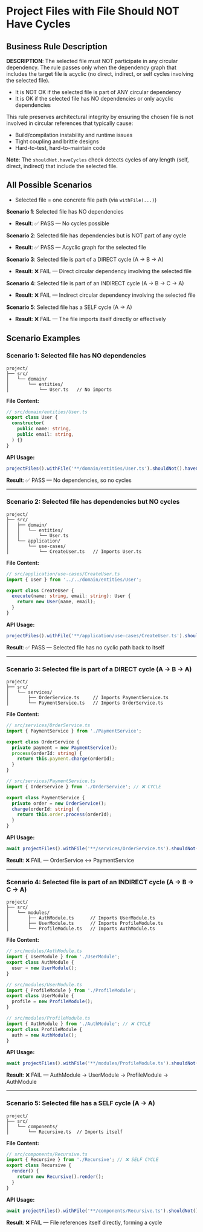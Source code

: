 # Project Files with File Should NOT Have Cycles

## Business Rule Description

**DESCRIPTION**: The selected file must NOT participate in any circular dependency. The rule passes only when the dependency graph that includes the target file is acyclic (no direct, indirect, or self cycles involving the selected file).

- It is NOT OK if the selected file is part of ANY circular dependency
- It is OK if the selected file has NO dependencies or only acyclic dependencies

This rule preserves architectural integrity by ensuring the chosen file is not involved in circular references that typically cause:

- Build/compilation instability and runtime issues
- Tight coupling and brittle designs
- Hard-to-test, hard-to-maintain code

**Note**: The `shouldNot.haveCycles` check detects cycles of any length (self, direct, indirect) that include the selected file.

## All Possible Scenarios

- Selected file = one concrete file path (via `withFile(...)`)

**Scenario 1**: Selected file has NO dependencies

- **Result**: ✅ PASS — No cycles possible

**Scenario 2**: Selected file has dependencies but is NOT part of any cycle

- **Result**: ✅ PASS — Acyclic graph for the selected file

**Scenario 3**: Selected file is part of a DIRECT cycle (A → B → A)

- **Result**: ❌ FAIL — Direct circular dependency involving the selected file

**Scenario 4**: Selected file is part of an INDIRECT cycle (A → B → C → A)

- **Result**: ❌ FAIL — Indirect circular dependency involving the selected file

**Scenario 5**: Selected file has a SELF cycle (A → A)

- **Result**: ❌ FAIL — The file imports itself directly or effectively

## Scenario Examples

### Scenario 1: Selected file has NO dependencies

```
project/
├── src/
│   └── domain/
│       └── entities/
│           └── User.ts   // No imports
```

**File Content:**

```typescript
// src/domain/entities/User.ts
export class User {
  constructor(
    public name: string,
    public email: string,
  ) {}
}
```

**API Usage:**

```typescript
projectFiles().withFile('**/domain/entities/User.ts').shouldNot().haveCycles().check();
```

**Result**: ✅ PASS — No dependencies, so no cycles

---

### Scenario 2: Selected file has dependencies but NO cycles

```
project/
├── src/
│   ├── domain/
│   │   └── entities/
│   │       └── User.ts
│   └── application/
│       └── use-cases/
│           └── CreateUser.ts   // Imports User.ts
```

**File Content:**

```typescript
// src/application/use-cases/CreateUser.ts
import { User } from '../../domain/entities/User';

export class CreateUser {
  execute(name: string, email: string): User {
    return new User(name, email);
  }
}
```

**API Usage:**

```typescript
projectFiles().withFile('**/application/use-cases/CreateUser.ts').shouldNot().haveCycles().check();
```

**Result**: ✅ PASS — Selected file has no cyclic path back to itself

---

### Scenario 3: Selected file is part of a DIRECT cycle (A → B → A)

```
project/
├── src/
│   └── services/
│       ├── OrderService.ts     // Imports PaymentService.ts
│       └── PaymentService.ts   // Imports OrderService.ts
```

**File Content:**

```typescript
// src/services/OrderService.ts
import { PaymentService } from './PaymentService';

export class OrderService {
  private payment = new PaymentService();
  process(orderId: string) {
    return this.payment.charge(orderId);
  }
}

// src/services/PaymentService.ts
import { OrderService } from './OrderService'; // ❌ CYCLE

export class PaymentService {
  private order = new OrderService();
  charge(orderId: string) {
    return this.order.process(orderId);
  }
}
```

**API Usage:**

```typescript
await projectFiles().withFile('**/services/OrderService.ts').shouldNot().haveCycles().check(); // ❌ FAIL — OrderService participates in a direct cycle
```

**Result**: ❌ FAIL — OrderService ↔ PaymentService

---

### Scenario 4: Selected file is part of an INDIRECT cycle (A → B → C → A)

```
project/
├── src/
│   └── modules/
│       ├── AuthModule.ts      // Imports UserModule.ts
│       ├── UserModule.ts      // Imports ProfileModule.ts
│       └── ProfileModule.ts   // Imports AuthModule.ts
```

**File Content:**

```typescript
// src/modules/AuthModule.ts
import { UserModule } from './UserModule';
export class AuthModule {
  user = new UserModule();
}

// src/modules/UserModule.ts
import { ProfileModule } from './ProfileModule';
export class UserModule {
  profile = new ProfileModule();
}

// src/modules/ProfileModule.ts
import { AuthModule } from './AuthModule'; // ❌ CYCLE
export class ProfileModule {
  auth = new AuthModule();
}
```

**API Usage:**

```typescript
await projectFiles().withFile('**/modules/ProfileModule.ts').shouldNot().haveCycles().check(); // ❌ FAIL — ProfileModule is in an indirect cycle
```

**Result**: ❌ FAIL — AuthModule → UserModule → ProfileModule → AuthModule

---

### Scenario 5: Selected file has a SELF cycle (A → A)

```
project/
├── src/
│   └── components/
│       └── Recursive.ts  // Imports itself
```

**File Content:**

```typescript
// src/components/Recursive.ts
import { Recursive } from './Recursive'; // ❌ SELF CYCLE
export class Recursive {
  render() {
    return new Recursive().render();
  }
}
```

**API Usage:**

```typescript
await projectFiles().withFile('**/components/Recursive.ts').shouldNot().haveCycles().check();
```

**Result**: ❌ FAIL — File references itself directly, forming a cycle
